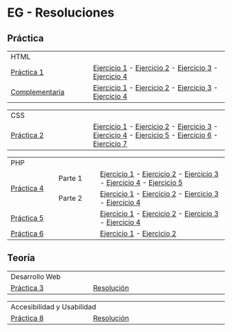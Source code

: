 <h1>EG - Resoluciones</h1>

<h2>Práctica</h2>

<table>
  <tr>
    <td colspan=2 width=800>HTML</td>
  </tr>
  <tr>
    <td width=175>
      <a href="https://github.com/NicoGabrielGallegos/EG-Practica/tree/main/1.%20HTML">Práctica 1</a>
    </td>
    <td>
      <a href="https://github.com/NicoGabrielGallegos/EG-Practica/tree/main/1.%20HTML/Ejercitación%201">Ejercicio 1</a> -
      <a href="https://github.com/NicoGabrielGallegos/EG-Practica/tree/main/1.%20HTML/Ejercitación%202">Ejercicio 2</a> -
      <a href="https://github.com/NicoGabrielGallegos/EG-Practica/tree/main/1.%20HTML/Ejercitación%203">Ejercicio 3</a> -
      <a href="https://github.com/NicoGabrielGallegos/EG-Practica/tree/main/1.%20HTML/Ejercitación%204">Ejercicio 4</a> 
    </td>
  </tr>
  <tr>
    <td>
      <a href="https://github.com/NicoGabrielGallegos/EG-Practica/tree/main/1.%20HTML%20(complementaria)">Complementaria</a>
    </td>
    <td>
      <a href="https://github.com/NicoGabrielGallegos/EG-Practica/tree/main/1.%20HTML%20(complementaria)/Ejercitación%201">Ejercicio 1</a> -
      <a href="https://github.com/NicoGabrielGallegos/EG-Practica/tree/main/1.%20HTML%20(complementaria)/Ejercitación%201">Ejercicio 2</a> -
      <a href="https://github.com/NicoGabrielGallegos/EG-Practica/tree/main/1.%20HTML%20(complementaria)/Ejercitación%201">Ejercicio 3</a> -
      <a href="https://github.com/NicoGabrielGallegos/EG-Practica/tree/main/1.%20HTML%20(complementaria)/Ejercitación%201">Ejercicio 4</a> 
    </td>
  </tr>
</table>

<table>
  <tr>
    <td colspan=2 width=800>CSS</td>
  </tr>
  <tr>
    <td width=175>
      <a href="https://github.com/NicoGabrielGallegos/EG-Practica/tree/main/2.%20CSS">Práctica 2</a>
    </td>
    <td>
      <a href="https://github.com/NicoGabrielGallegos/EG-Practica/tree/main/2.%20CSS/Ejercitación%201">Ejercicio 1</a> -
      <a href="https://github.com/NicoGabrielGallegos/EG-Practica/tree/main/2.%20CSS/Ejercitación%202">Ejercicio 2</a> -
      <a href="https://github.com/NicoGabrielGallegos/EG-Practica/tree/main/2.%20CSS/Ejercitación%203">Ejercicio 3</a> -
      <a href="https://github.com/NicoGabrielGallegos/EG-Practica/tree/main/2.%20CSS/Ejercitación%204">Ejercicio 4</a> -
      <a href="https://github.com/NicoGabrielGallegos/EG-Practica/tree/main/2.%20CSS/Ejercitación%205">Ejercicio 5</a> -
      <a href="https://github.com/NicoGabrielGallegos/EG-Practica/tree/main/2.%20CSS/Ejercitación%206">Ejercicio 6</a> -
      <a href="https://github.com/NicoGabrielGallegos/EG-Practica/tree/main/2.%20CSS/Ejercitación%207">Ejercicio 7</a>
    </td>
  </tr>
</table>

<table>
  <tr>
    <td colspan=3 width=800>PHP</td>
  </tr>
  <tr>
    <td rowspan=2 width=95>
      <a href="https://github.com/NicoGabrielGallegos/EG-Practica/tree/main/4.%20PHP">Práctica 4</a>
    </td>
    <td width=80>
      Parte 1
    </td>
    <td>
      <a href="https://github.com/NicoGabrielGallegos/EG-Practica/tree/main/4.%20PHP/Parte%201%20-%20Ejercicio%201">Ejercicio 1</a> -
      <a href="https://github.com/NicoGabrielGallegos/EG-Practica/tree/main/4.%20PHP/Parte%201%20-%20Ejercicio%202">Ejercicio 2</a> -
      <a href="https://github.com/NicoGabrielGallegos/EG-Practica/tree/main/4.%20PHP/Parte%201%20-%20Ejercicio%203">Ejercicio 3</a> -
      <a href="https://github.com/NicoGabrielGallegos/EG-Practica/tree/main/4.%20PHP/Parte%201%20-%20Ejercicio%204">Ejercicio 4</a> -
      <a href="https://github.com/NicoGabrielGallegos/EG-Practica/tree/main/4.%20PHP/Parte%201%20-%20Ejercicio%205">Ejercicio 5</a>
    </td>
  </tr>
  <tr>
    <td>
      Parte 2
    </td>
    <td>
      <a href="https://github.com/NicoGabrielGallegos/EG-Practica/tree/main/4.%20PHP/Parte%202%20-%20Ejercicio%201">Ejercicio 1</a> -
      <a href="https://github.com/NicoGabrielGallegos/EG-Practica/tree/main/4.%20PHP/Parte%202%20-%20Ejercicio%202">Ejercicio 2</a> -
      <a href="https://github.com/NicoGabrielGallegos/EG-Practica/tree/main/4.%20PHP/Parte%202%20-%20Ejercicio%203">Ejercicio 3</a> -
      <a href="https://github.com/NicoGabrielGallegos/EG-Practica/tree/main/4.%20PHP/Parte%202%20-%20Ejercicio%204">Ejercicio 4</a>
    </td>
  </tr>
  <tr>
    <td colspan=2>
      <a href="https://github.com/NicoGabrielGallegos/EG-Practica/tree/main/5.%20PHP">Práctica 5</a>
    </td>
    <td>
      <a href="https://github.com/NicoGabrielGallegos/EG-Practica/tree/main/5.%20PHP/Ejercicio%201">Ejercicio 1</a> -
      <a href="https://github.com/NicoGabrielGallegos/EG-Practica/tree/main/5.%20PHP/Ejercicio%202">Ejercicio 2</a> -
      <a href="https://github.com/NicoGabrielGallegos/EG-Practica/tree/main/5.%20PHP/Ejercicio%203">Ejercicio 3</a> -
      <a href="https://github.com/NicoGabrielGallegos/EG-Practica/tree/main/5.%20PHP/Ejercicio%204">Ejercicio 4</a>
    </td>
  </tr>
  <tr>
    <td colspan=2>
      <a href="https://github.com/NicoGabrielGallegos/EG-Practica/tree/main/6.%20PHP">Práctica 6</a>
    </td>
    <td>
      <a href="https://github.com/NicoGabrielGallegos/EG-Practica/tree/main/6.%20PHP/Ejercicio%201">Ejercicio 1</a> -
      <a href="https://github.com/NicoGabrielGallegos/EG-Practica/tree/main/6.%20PHP/Ejercicio%202">Ejercicio 2</a>
    </td>
  </tr>
</table>


<h2>Teoría</h2>

<table>
  <tr>
    <td colspan=2 width=800>Desarrollo Web</td>
  </tr>
  <tr>
    <td width=175>
      <a href="https://github.com/NicoGabrielGallegos/EG-Practica/tree/main/3.%20Desarrollo%20Web">Práctica 3</a>
    </td>
    <td>
      <a href="https://github.com/NicoGabrielGallegos/EG-Practica/blob/main/3.%20Desarrollo%20Web/EG_TP_DWeb_Gallegos.pdf">Resolución</a>
    </td>
  </tr>
</table>

<table>
  <tr>
    <td colspan=2 width=800>Accesibilidad y Usabilidad</td>
  </tr>
  <tr>
    <td width=175>
      <a href="https://github.com/NicoGabrielGallegos/EG-Practica/tree/main/8.%20Accesibilidad%20y%20Usabilidad">Práctica 8</a>
    </td>
    <td>
      <a href="https://github.com/NicoGabrielGallegos/EG-Practica/blob/main/8.%20Accesibilidad%20y%20Usabilidad/EG_TP_AyUWeb_Gallegos.pdf">Resolución</a>
    </td>
  </tr>
</table>
